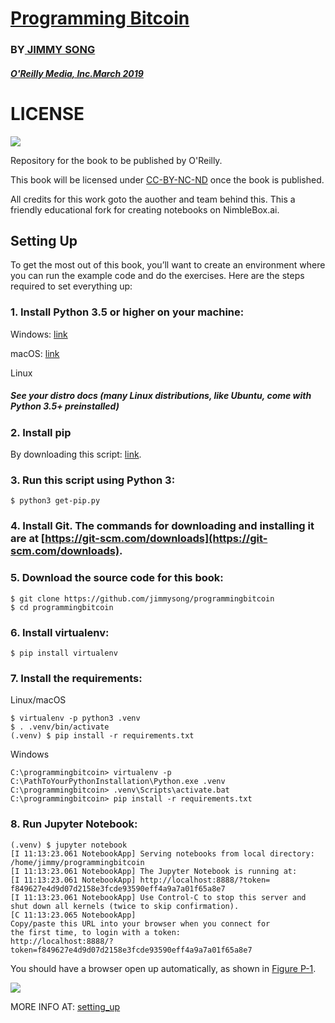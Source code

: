 # [Programming Bitcoin](https://learning.oreilly.com/library/view/programming-bitcoin/9781492031482/)

### BY[ JIMMY SONG](https://github.com/jimmysong)

##### [O'Reilly Media, Inc.March 2019](https://learning.oreilly.com/library/publisher/oreilly-media-inc/)

# LICENSE

<a href="https://nimblebox.ai/explore/project/programming-bitcoin-4378"><img src="https://img.shields.io/badge/NBXplore-Run on Nimblebox.ai-blue"></a>

Repository for the book to be published by O'Reilly.

This book will be licensed under [CC-BY-NC-ND](https://creativecommons.org/licenses/by-nc-nd/4.0/legalcode) once the book is published.

All credits for this work goto the auother and team behind this. This a friendly educational fork for creating notebooks on NimbleBox.ai.

## Setting Up

To get the most out of this book, you’ll want to create an environment where you can run the example code and do the exercises. Here are the steps required to set everything up:

### 1. Install Python 3.5 or higher on your machine:

Windows: [link](https://www.python.org/ftp/python/3.6.2/python-3.6.2-amd64.exe)

macOS: [link](https://www.python.org/ftp/python/3.6.2/python-3.6.2-macosx10.6.pkg)

Linux
##### See your distro docs (many Linux distributions, like Ubuntu, come with Python 3.5+ preinstalled)

### 2. Install pip

By downloading this script: [link](https://bootstrap.pypa.io/get-pip.py).

### 3. Run this script using Python 3:

```
$ python3 get-pip.py
```

### 4. Install Git. The commands for downloading and installing it are at [https://git-scm.com/downloads](https://git-scm.com/downloads).

### 5. Download the source code for this book:

```
$ git clone https://github.com/jimmysong/programmingbitcoin
$ cd programmingbitcoin
```

### 6. Install virtualenv:

```
$ pip install virtualenv
```

### 7. Install the requirements:

Linux/macOS

```
$ virtualenv -p python3 .venv
$ . .venv/bin/activate
(.venv) $ pip install -r requirements.txt
```

Windows

```
C:\programmingbitcoin> virtualenv -p
C:\PathToYourPythonInstallation\Python.exe .venv
C:\programmingbitcoin> .venv\Scripts\activate.bat
C:\programmingbitcoin> pip install -r requirements.txt
```

### 8. Run Jupyter Notebook:

```
(.venv) $ jupyter notebook
[I 11:13:23.061 NotebookApp] Serving notebooks from local directory: /home/jimmy/programmingbitcoin
[I 11:13:23.061 NotebookApp] The Jupyter Notebook is running at:
[I 11:13:23.061 NotebookApp] http://localhost:8888/?token= f849627e4d9d07d2158e3fcde93590eff4a9a7a01f65a8e7
[I 11:13:23.061 NotebookApp] Use Control-C to stop this server and shut down all kernels (twice to skip confirmation).
[C 11:13:23.065 NotebookApp]
Copy/paste this URL into your browser when you connect for
the first time, to login with a token:
http://localhost:8888/?token=f849627e4d9d07d2158e3fcde93590eff4a9a7a01f65a8e7
```

You should have a browser open up automatically, as shown in [Figure P-1](https://raw.githubusercontent.com/jimmysong/programmingbitcoin/master/images/prbc_0001.png).

![](https://raw.githubusercontent.com/jimmysong/programmingbitcoin/master/images/prbc_0001.png)

MORE INFO AT: [setting_up](https://learning.oreilly.com/library/view/programming-bitcoin/9781492031482/preface01.html#setting_up)
